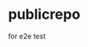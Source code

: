 # publicrepo
for e2e test





















































































































































































































































































































































































































































































































































































































































































































































































































































































































































































































































































































































































